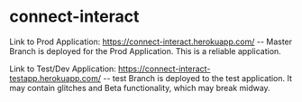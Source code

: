 # connect-interact

Link to Prod Application: https://connect-interact.herokuapp.com/
-- Master Branch is deployed for the Prod Application. This is a reliable application.

Link to Test/Dev Application: https://connect-interact-testapp.herokuapp.com/
-- test Branch is deployed to the test application. It may contain glitches and Beta functionality, which may break midway.

